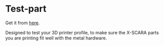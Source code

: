 Test-part
===
Get it from [here](test-part/README.md).

Designed to test your 3D printer profile, to make sure the X-SCARA parts you are printing fit well with the metal hardware.